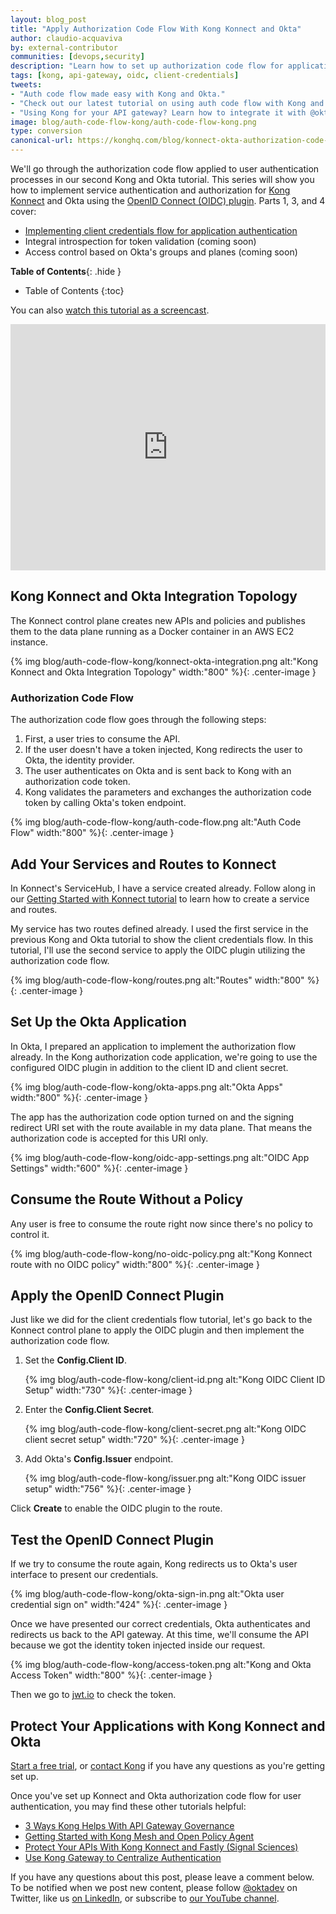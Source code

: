 ```yaml
---
layout: blog_post
title: "Apply Authorization Code Flow With Kong Konnect and Okta"
author: claudio-acquaviva
by: external-contributor
communities: [devops,security]
description: "Learn how to set up authorization code flow for application authentication with Kong and Okta using Kong's OpenID Connect plugin."
tags: [kong, api-gateway, oidc, client-credentials]
tweets:
- "Auth code flow made easy with Kong and Okta."
- "Check out our latest tutorial on using auth code flow with Kong and Okta."
- "Using Kong for your API gateway? Learn how to integrate it with @okta!"
image: blog/auth-code-flow-kong/auth-code-flow-kong.png
type: conversion
canonical-url: https://konghq.com/blog/konnect-okta-authorization-code-flow/
---
```


We'll go through the authorization code flow applied to user authentication processes in our second Kong and Okta tutorial. This series will show you how to implement service authentication and authorization for [Kong Konnect](https://konghq.com/kong-konnect/) and Okta using the [OpenID Connect (OIDC) plugin](https://konghq.com/blog/openid-connect-api-gateway). Parts 1, 3, and 4 cover:

- [Implementing client credentials flow for application authentication](/blog/2021/05/25/client-credentials-kong-konnect)
- Integral introspection for token validation (coming soon)
- Access control based on Okta's groups and planes (coming soon)

**Table of Contents**{: .hide }
* Table of Contents
{:toc}

You can also [watch this tutorial as a screencast](https://youtu.be/K1cZuiIxb_M).

<div style="text-align: center; margin-bottom: 1.25rem">
<iframe width="700" height="394" style="max-width: 100%" src="https://www.youtube.com/embed/K1cZuiIxb_M" frameborder="0" allow="accelerometer; autoplay; encrypted-media; gyroscope; picture-in-picture" allowfullscreen></iframe>
</div>

## Kong Konnect and Okta Integration Topology

The Konnect control plane creates new APIs and policies and publishes them to the data plane running as a Docker container in an AWS EC2 instance.

{% img blog/auth-code-flow-kong/konnect-okta-integration.png alt:"Kong Konnect and Okta Integration Topology" width:"800" %}{: .center-image }

### Authorization Code Flow

The authorization code flow goes through the following steps: 

1. First, a user tries to consume the API. 
2. If the user doesn't have a token injected, Kong redirects the user to Okta, the identity provider. 
3. The user authenticates on Okta and is sent back to Kong with an authorization code token. 
4. Kong validates the parameters and exchanges the authorization code token by calling Okta's token endpoint.

{% img blog/auth-code-flow-kong/auth-code-flow.png alt:"Auth Code Flow" width:"800" %}{: .center-image }

## Add Your Services and Routes to Konnect

In Konnect's ServiceHub, I have a service created already. Follow along in our [Getting Started with Konnect tutorial](https://konghq.com/blog/getting-started-konnect) to learn how to create a service and routes.

My service has two routes defined already. I used the first service in the previous Kong and Okta tutorial to show the client credentials flow. In this tutorial, I'll use the second service to apply the OIDC plugin utilizing the authorization code flow. 

{% img blog/auth-code-flow-kong/routes.png alt:"Routes" width:"800" %}{: .center-image }

## Set Up the Okta Application

In Okta, I prepared an application to implement the authorization flow already. In the Kong authorization code application, we're going to use the configured OIDC plugin in addition to the client ID and client secret. 

{% img blog/auth-code-flow-kong/okta-apps.png alt:"Okta Apps" width:"800" %}{: .center-image }

The app has the authorization code option turned on and the signing redirect URI set with the route available in my data plane. That means the authorization code is accepted for this URI only. 

{% img blog/auth-code-flow-kong/oidc-app-settings.png alt:"OIDC App Settings" width:"600" %}{: .center-image }

## Consume the Route Without a Policy

Any user is free to consume the route right now since there's no policy to control it. 

{% img blog/auth-code-flow-kong/no-oidc-policy.png alt:"Kong Konnect route with no OIDC policy" width:"800" %}{: .center-image }

## Apply the OpenID Connect Plugin

Just like we did for the client credentials flow tutorial, let's go back to the Konnect control plane to apply the OIDC plugin and then implement the authorization code flow. 

1. Set the **Config.Client ID**. 

    {% img blog/auth-code-flow-kong/client-id.png alt:"Kong OIDC Client ID Setup" width:"730" %}{: .center-image }

2. Enter the **Config.Client Secret**.

    {% img blog/auth-code-flow-kong/client-secret.png alt:"Kong OIDC client secret setup" width:"720" %}{: .center-image }

3. Add Okta's **Config.Issuer** endpoint. 
   
    {% img blog/auth-code-flow-kong/issuer.png alt:"Kong OIDC issuer setup" width:"756" %}{: .center-image }

Click **Create** to enable the OIDC plugin to the route.

## Test the OpenID Connect Plugin

If we try to consume the route again, Kong redirects us to Okta's user interface to present our credentials.

{% img blog/auth-code-flow-kong/okta-sign-in.png alt:"Okta user credential sign on" width:"424" %}{: .center-image }

Once we have presented our correct credentials, Okta authenticates and redirects us back to the API gateway. At this time, we'll consume the API because we got the identity token injected inside our request.

{% img blog/auth-code-flow-kong/access-token.png alt:"Kong and Okta Access Token" width:"800" %}{: .center-image }

Then we go to [jwt.io](http://jwt.io/) to check the token.

## Protect Your Applications with Kong Konnect and Okta

[Start a free trial](https://konghq.com/kong-konnect/), or [contact Kong](https://support.konghq.com/support/s/) if you have any questions as you're getting set up.

Once you've set up Konnect and Okta authorization code flow for user authentication, you may find these other tutorials helpful:

- [3 Ways Kong Helps With API Gateway Governance](https://konghq.com/blog/api-gateway-governance)
- [Getting Started with Kong Mesh and Open Policy Agent](https://konghq.com/blog/kong-service-mesh-and-opa-policy/)
- [Protect Your APIs With Kong Konnect and Fastly (Signal Sciences)](https://konghq.com/blog/kong-konnect-fastly/)
- [Use Kong Gateway to Centralize Authentication](/blog/2021/03/26/use-kong-gateway-to-centralize-authentication)

If you have any questions about this post, please leave a comment below. To be notified when we post new content, please follow [@oktadev](https://twitter.com/oktadev) on Twitter, like us [on LinkedIn](https://www.linkedin.com/company/oktadev/), or subscribe to [our YouTube channel](https://www.youtube.com/oktadev).
